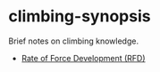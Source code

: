 # climbing-synopsis
Brief notes on climbing knowledge.

- [Rate of Force Development (RFD)](https://www.youtube.com/watch?v=KtPYTaCcCNU)
